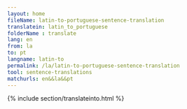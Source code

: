 ```yaml
---
layout: home
fileName: latin-to-portuguese-sentence-translation
translatein: latin_to_portuguese
folderName : translate
lang: en
from: la
to: pt
langname: latin-to
permalink: /la/latin-to-portuguese-sentence-translation
tool: sentence-translations
matchurls: en&&la&&pt
---
```

{% include section/translateinto.html %}
